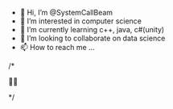 - 👋 Hi, I’m @SystemCallBeam
- 👀 I’m interested in computer science
- 🌱 I’m currently learning c++, java, c#(unity)
- 💞️ I’m looking to collaborate on data science
- 📫 How to reach me ...

<!---
SystemCallBeam/SystemCallBeam is a ✨ special ✨ repository because its `README.md` (this file) appears on your GitHub profile.
You can click the Preview link to take a look at your changes.
--->



/*

🌚🌝

*/
